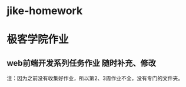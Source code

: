 # jike-homework
极客学院作业
============
web前端开发系列任务作业  随时补充、修改
---  

注：因为之前没有收集好作业，所以第2、3周作业不全，没有专门的文件夹。
